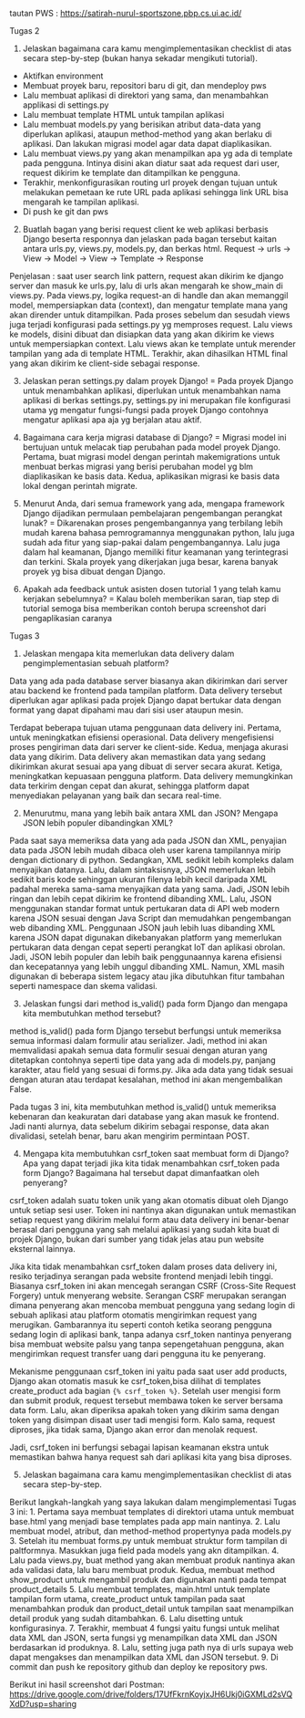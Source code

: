 tautan PWS : https://satirah-nurul-sportszone.pbp.cs.ui.ac.id/

Tugas 2

1. Jelaskan bagaimana cara kamu mengimplementasikan checklist di atas secara step-by-step (bukan hanya sekadar mengikuti tutorial).
- Aktifkan environment
- Membuat proyek baru, repositori baru di git, dan mendeploy pws 
- Lalu membuat aplikasi di direktori yang sama, dan menambahkan applikasi di settings.py
- Lalu membuat template HTML untuk tampilan aplikasi
- Lalu membuat models.py yang berisikan atribut data-data yang diperlukan aplikasi, ataupun method-method yang akan berlaku di aplikasi. Dan lakukan migrasi model agar data dapat diaplikasikan.
- Lalu membuat views.py yang akan menampilkan apa yg ada di template pada pengguna. Intinya disini akan diatur saat ada request dari user, request dikirim ke template dan ditampilkan ke pengguna.
- Terakhir, menkonfigurasikan routing url proyek dengan tujuan untuk melakukan pemetaan ke rute URL pada aplikasi sehingga link URL bisa mengarah ke tampilan aplikasi.
- Di push ke git dan pws

2. Buatlah bagan yang berisi request client ke web aplikasi berbasis Django beserta responnya dan jelaskan pada bagan tersebut kaitan antara urls.py, views.py, models.py, dan berkas html.
Request -> urls -> View -> Model -> View -> Template -> Response

Penjelasan :
saat user search link pattern, request akan dikirim ke django server dan masuk ke urls.py, lalu di urls akan mengarah ke show_main di views.py. Pada views.py, logika request-an di handle dan akan memanggil model, mempersiapkan data (context), dan mengatur template mana yang akan dirender untuk ditampilkan. Pada proses sebelum dan sesudah views juga terjadi konfigurasi pada settings.py yg memproses request. Lalu views ke models, disini dibuat dan disiapkan data yang akan dikirim ke views untuk mempersiapkan context. Lalu views akan ke template untuk merender tampilan yang ada di template HTML. Terakhir, akan dihasilkan HTML final yang akan dikirim ke client-side sebagai response.

3. Jelaskan peran settings.py dalam proyek Django!
= Pada proyek Django untuk menambahkan aplikasi, diperlukan untuk menambahkan nama aplikasi di berkas settings.py, settings.py ini merupakan file konfigurasi utama yg mengatur fungsi-fungsi pada proyek Django contohnya mengatur aplikasi apa aja yg berjalan atau aktif.

4. Bagaimana cara kerja migrasi database di Django?
= Migrasi model ini bertujuan untuk melacak tiap perubahan pada model proyek Django. Pertama, buat migrasi model dengan perintah makemigrations untuk menbuat berkas migrasi yang berisi perubahan model yg blm diaplikasikan ke basis data. Kedua, aplikasikan migrasi ke basis data lokal dengan perintah migrate.

5. Menurut Anda, dari semua framework yang ada, mengapa framework Django dijadikan permulaan pembelajaran pengembangan perangkat lunak?
= Dikarenakan proses pengembangannya yang terbilang lebih mudah karena bahasa pemrogramannya menggunakan python, lalu juga sudah ada fitur yang siap-pakai dalam pengembangannya. Lalu juga dalam hal keamanan, Django memiliki fitur keamanan yang terintegrasi dan terkini. Skala proyek yang dikerjakan juga besar, karena banyak proyek yg bisa dibuat dengan Django.

6. Apakah ada feedback untuk asisten dosen tutorial 1 yang telah kamu kerjakan sebelumnya?
= Kalau boleh memberikan saran, tiap step di tutorial semoga bisa memberikan contoh berupa screenshot dari pengaplikasian caranya

Tugas 3

1. Jelaskan mengapa kita memerlukan data delivery dalam pengimplementasian sebuah platform?

Data yang ada pada database server biasanya akan dikirimkan dari server atau backend ke frontend pada tampilan platform. Data delivery tersebut diperlukan agar aplikasi pada projek Django dapat bertukar data dengan format yang dapat dipahami mau dari sisi user ataupun mesin.

Terdapat beberapa tujuan utama penggunaan data delivery ini. Pertama, untuk meningkatkan efisiensi operasional. Data delivery mengefisiensi proses pengiriman data dari server ke client-side. Kedua, menjaga akurasi data yang dikirim. Data delivery akan memastikan data yang sedang dikirimkan akurat sesuai apa yang dibuat di server secara akurat. Ketiga, meningkatkan kepuasaan pengguna platform. Data delivery memungkinkan data terkirim dengan cepat dan akurat, sehingga platform dapat menyediakan pelayanan yang baik dan secara real-time.

2. Menurutmu, mana yang lebih baik antara XML dan JSON? Mengapa JSON lebih populer dibandingkan XML?

Pada saat saya memeriksa data yang ada pada JSON dan XML, penyajian data pada JSON lebih mudah dibaca oleh user karena tampilannya mirip dengan dictionary di python. Sedangkan, XML sedikit lebih kompleks dalam menyajikan datanya. Lalu, dalam sintaksisnya, JSON memerlukan lebih sedikit baris kode sehinggan ukuran filenya lebih kecil daripada XML padahal mereka sama-sama menyajikan data yang sama. Jadi, JSON lebih ringan dan lebih cepat dikirim ke frontend dibanding XML. Lalu, JSON menggunakan standar format untuk pertukaran data di API web modern karena JSON sesuai dengan Java Script dan memudahkan pengembangan web dibanding XML. Penggunaan JSON jauh lebih luas dibanding XML karena JSON dapat digunakan dikebanyakan platform yang memerlukan pertukaran data dengan cepat seperti perangkat IoT dan aplikasi obrolan. Jadi, JSON lebih populer dan lebih baik penggunaannya karena efisiensi dan kecepatannya yang lebih unggul dibanding XML. Namun, XML masih digunakan di beberapa sistem legacy atau jika dibutuhkan fitur tambahan seperti namespace dan skema validasi.

3. Jelaskan fungsi dari method is_valid() pada form Django dan mengapa kita membutuhkan method tersebut?

method is_valid() pada form Django tersebut berfungsi untuk memeriksa semua informasi dalam formulir atau serializer. Jadi, method ini akan memvalidasi apakah semua data formulir sesuai dengan aturan yang ditetapkan contohnya seperti tipe data yang ada di models.py, panjang karakter, atau field yang sesuai di forms.py. Jika ada data yang tidak sesuai dengan aturan atau terdapat kesalahan, method ini akan mengembalikan False.

Pada tugas 3 ini, kita membutuhkan method is_valid() untuk memeriksa kebenaran dan keakuratan dari database yang akan masuk ke frontend. Jadi nanti alurnya, data sebelum dikirim sebagai response, data akan divalidasi, setelah benar, baru akan mengirim permintaan POST.

4. Mengapa kita membutuhkan csrf_token saat membuat form di Django? Apa yang dapat terjadi jika kita tidak menambahkan csrf_token pada form Django? Bagaimana hal tersebut dapat dimanfaatkan oleh penyerang?

csrf_token adalah suatu token unik yang akan otomatis dibuat oleh  Django untuk setiap sesi user. Token ini nantinya akan digunakan untuk memastikan setiap request yang dikirim melalui form atau data delivery ini benar-benar berasal dari pengguna yang sah melalui aplikasi yang sudah kita buat di projek Django, bukan dari sumber yang tidak jelas atau pun website eksternal lainnya.

Jika kita tidak menambahkan csrf_token dalam proses data delivery ini, resiko terjadinya serangan pada website frontend menjadi lebih tinggi. Biasanya csrf_token ini akan mencegah serangan CSRF (Cross-Site Request Forgery) untuk menyerang website. Serangan CSRF merupakan serangan dimana penyerang akan mencoba membuat pengguna yang sedang login di sebuah aplikasi atau platform otomatis mengirimkan request yang merugikan. Gambarannya itu seperti contoh ketika seorang pengguna sedang login di aplikasi bank, tanpa adanya csrf_token nantinya penyerang bisa membuat website palsu yang tanpa sepengetahuan pengguna, akan mengirimkan request transfer uang dari pengguna itu ke penyerang.

Mekanisme penggunaan csrf_token ini yaitu pada saat user add products, Django akan otomatis masuk ke csrf_token,bisa dilihat di templates create_product ada bagian `{% csrf_token %}`. Setelah user mengisi form dan submit produk, request tersebut membawa token ke server bersama data form. Lalu, akan diperiksa apakah token yang dikirim sama dengan token yang disimpan disaat user tadi mengisi form. Kalo sama, request diproses, jika tidak sama, Django akan error dan menolak request. 

Jadi, csrf_token ini berfungsi sebagai lapisan keamanan ekstra untuk memastikan bahwa hanya request sah dari aplikasi kita yang bisa diproses.

5. Jelaskan bagaimana cara kamu mengimplementasikan checklist di atas secara step-by-step.

Berikut langkah-langkah yang saya lakukan dalam mengimplementasi Tugas 3 ini:
    1. Pertama saya membuat templates di direktori utama untuk membuat base.html yang menjadi base templates pada app main nantinya.
    2. Lalu membuat model, atribut, dan method-method propertynya pada models.py
    3. Setelah itu membuat forms.py untuk membuat struktur form tampilan di paltformnya. Masukkan juga field pada models yang akn ditampilkan.
    4. Lalu pada views.py, buat method yang akan membuat produk nantinya akan ada validasi data, lalu baru membuat produk. Kedua, membuat method show_product untuk mengambil produk dan digunakan nanti pada tempat product_details
    5. Lalu membuat templates, main.html untuk template tampilan form utama, create_product untuk tampilan pada saat menambahkan produk dan product_detail untuk tampilan saat menampilkan detail produk yang sudah ditambahkan.
    6. Lalu disetting untuk konfigurasinya.
    7. Terakhir, membuat 4 fungsi yaitu fungsi untuk melihat data XML dan JSON, serta fungsi yg menampilkan data XML dan JSON berdasarkan id produknya.
    8. Lalu, setting juga path nya di urls supaya web dapat mengakses dan menampilkan data XML dan JSON tersebut.
    9. Di commit dan push ke repository github dan deploy ke repository pws.

Berikut ini hasil screenshot dari Postman:
    https://drive.google.com/drive/folders/17UfFkrnKoyjxJH6Ukj0iGXMLd2sVQXdD?usp=sharing
    